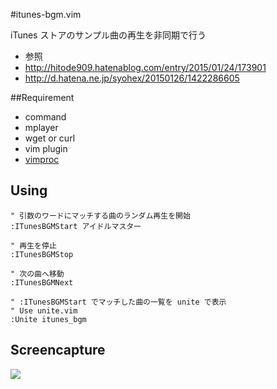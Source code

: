 #itunes-bgm.vim

iTunes ストアのサンプル曲の再生を非同期で行う

* 参照
 * http://hitode909.hatenablog.com/entry/2015/01/24/173901
 * http://d.hatena.ne.jp/syohex/20150126/1422286605

##Requirement

* command
 * mplayer
 * wget or curl
* vim plugin
 * [vimproc](https://github.com/Shougo/vimproc)

## Using

```
" 引数のワードにマッチする曲のランダム再生を開始
:ITunesBGMStart アイドルマスター

" 再生を停止
:ITunesBGMStop

" 次の曲へ移動
:ITunesBGMNext

" :ITunesBGMStart でマッチした曲の一覧を unite で表示
" Use unite.vim
:Unite itunes_bgm
```

## Screencapture

![](http://i.gyazo.com/5946b18e84a0bc5be9e43efdd29757ea.png)


